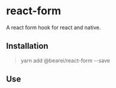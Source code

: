 # react-form

A react form hook for react and native.

## Installation

> yarn add @bearei/react-form --save

## Use

```typescript

```
